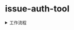 # issue-auth-tool

<details>
<summary>工作流程</summary>

1. **判断类型**

    - 检查该 Issue / Discussion 是否属于以下三类之一：

      - `del`
      - `outdate`
      - `alias`

    - 若属于其中之一，请让 LLM 输出它**打算执行的 MCP 指令**，以便后续验证。

2. **验证 MCP 指令合法性**

    - 检查 LLM 输出的命令是否符合预期格式与安全规则。

3. **执行命令**

    - 若命令合法：执行对应的 MCP 指令，获取所需信息。
    - 若命令不合法：暂停执行，并提示用户**手动修改命令**。

4. **结果验证**

    - 将获取到的信息与原始 Issue / Discussion 内容一并发送给 LLM。
    - 让 LLM 判断其推断是否正确：

           - 若判断正确 → 输出 `del` / `outdate` / `alias` 中的一项。
           - 若判断错误 → 提供错误原因。

<details>
<summary>流程图</summary>

```mermaid
flowchart TD
  Start([开始])
  CheckType{是否为 del / outdate / alias？}
  Terminate([终止 — 非 del/outdate/alias])
  AskLLM[要求 LLM 输出它想要的 MCP 指令]
  Validate{MCP 指令是否合法？}
  Pause([暂停：要求用户修正 MCP 指令])
  Execute[执行合法的 MCP 指令并获取信息]
  Merge[将获取的信息与 issue/discussion 内容合并并发送给 LLM]
  Judge{判定：LLM判定是否正确}
  OutputDecision[输出：del / outdate / alias（任选其一）]
  OutputReason[输出不正确的理由]
  End([结束])

  Start --> CheckType
  CheckType -- 否 --> Terminate
  CheckType -- 是 --> AskLLM
  AskLLM --> Validate
  Validate -- 否 --> Pause
  Pause --> Validate
  Validate -- 是 --> Execute
  Execute --> Merge
  Merge --> Judge
  Judge -- 对 --> OutputDecision --> End
  Judge -- 不对 --> OutputReason --> End

```

</details>
</details>
